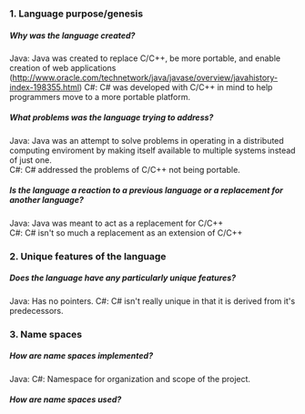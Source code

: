 ### 1. Language purpose/genesis 
 ##### Why was the language created?
 Java: Java was created to replace C/C++, be more portable, and enable creation of web applications  
 (http://www.oracle.com/technetwork/java/javase/overview/javahistory-index-198355.html)
 C#: C# was developed with C/C++ in mind to help programmers move to a more portable platform. 
 ##### What problems was the language trying to address?
 Java: Java was an attempt to solve problems in operating in a distributed computing enviroment by making itself available to multiple systems instead of just one.  
 C#: C# addressed the problems of C/C++ not being portable. 
 ##### Is the language a reaction to a previous language or a replacement for another language?
 Java: Java was meant to act as a replacement for C/C++  
 C#: C# isn't so much a replacement as an extension of C/C++   

### 2. Unique features of the language
 ##### Does the language have any particularly unique features?
 Java: Has no pointers. 
 C#:  C# isn't really unique in that it is derived from it's predecessors. 

### 3. Name spaces
 ##### How are name spaces implemented?
 Java: 
 C#: Namespace for organization and scope of the project.
 ##### How are name spaces used?
 
